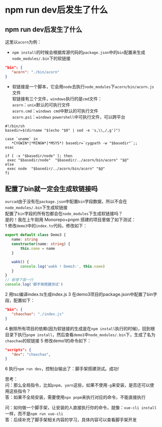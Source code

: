 # npm run dev后发生了什么

## npm run dev后发生了什么
这里以`acorn`为例：
 - `npm install`的时候会根据库源代码的`package.json`中的`bin`配置来生成`node_modules/.bin`下的软链接
 ```json
 "bin": {
    "acorn": "./bin/acorn"
}
 ```
 - 软链接是一个脚本，它会用`node`去执行`node_modules`下`acorn/bin/acorn.js`文件<br />
 软链接有三个文件，`windows`执行的是`cmd`文件：<br />
 `acorn`：`unix`默认的可执行文件<br />
 `acorn.cmd`：`windows cmd`中默认的可执行文件<br />
 `acorn.ps1`：`windows` `powershell`中可执行文件，可以跨平台
 ```sh{9,11}
 #!/bin/sh
basedir=$(dirname "$(echo "$0" | sed -e 's,\\,/,g')")

case `uname` in
    *CYGWIN*|*MINGW*|*MSYS*) basedir=`cygpath -w "$basedir"`;;
esac

if [ -x "$basedir/node" ]; then
  exec "$basedir/node"  "$basedir/../acorn/bin/acorn" "$@"
else 
  exec node  "$basedir/../acorn/bin/acorn" "$@"
fi

 ```

<script setup>
import { data } from '../../pinyin.data.ts'
const fileName = 'Monorepo学习'
const cliName = '脚手架开发'
const name = data.data[fileName] ? data.data[fileName] : fileName
const cli = data.data[cliName] ? data.data[cliName] : cliName
</script>
## 配置了bin就一定会生成软链接吗
`ourcad`由于没有在`package.json`中配置`bin`字段数据，所以不会在`node_modules/.bin`下生成软链接<br/>
配置了`bin`字段的所有包都会在`node_modules`下生成软链接吗？<br/>
是的！我在上午刚用
<a :href="'./' + name">Monorepo+pnpm</a>
搭建的项目里做了如下测试：<br/>
 1  修改`demo3`中的`index.ts`代码，修改如下：
 ```ts
 export default class Demo3 {
    name: string
    constructor(name: string) {
        this.name = name
    }

    wakk() {
        console.log('wakk ! Demo3:', this.name)
    }
}
// 新增下面一行
console.log('脚手架搭建测试')
 ```
 2 用tsc编译index.ts生成index.js
 3 在demo3项目的package.json中配置了bin字段，配置如下：
 ```json
 "bin": {
    "chaochao": "./index.js"
}
 ```
 4 删除所有项目的依赖(因为软链接的生成是在`npm install`执行的时候)，回到根目录下执行`pnpm install`，然后查看`demo1`中`node_modules/.bin`下，生成了名为`chaochao`的软链接
 5 修改demo1的命令如下：
 ```json
 "scripts": {
    "dev": "chaochao",
}
 ```
 6 执行`npm run dev`，控制台输出了：脚手架搭建测试。成功!

 思考：<br/>
 问：那么全局指令，比如`pnpm`、`yarn`这些，如果不使用`-g`来安装，是否还可以使用这些指令？<br/>
 答：如果不全局安装，需要使用`npx pnpm`来执行对应的命令，不能直接执行

 问：如何做一个脚手架，让安装的人直接执行你的命令，就像：`vue-cli install`一样，而不是`npm run vue-cli`<br/>
 答：后续补充了脚手架相关内容的学习，具体内容可以查看<a :href="'./' + cli">脚手架开发</a>